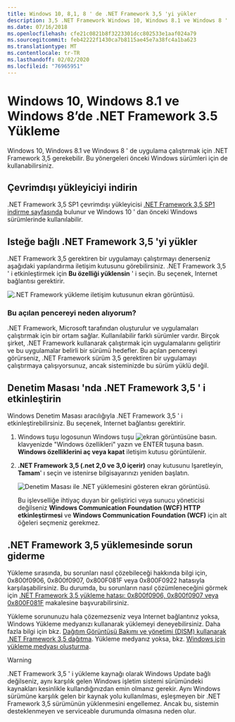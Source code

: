 ```yaml
---
title: Windows 10, 8,1, 8 ' de .NET Framework 3,5 'yi yükler
description: 3,5 .NET Framework Windows 10, Windows 8.1 ve Windows 8 ' e nasıl yükleyeceğinizi öğrenin.
ms.date: 07/16/2018
ms.openlocfilehash: cfe21c0821b8f3223301dcc802533e1aaf024a79
ms.sourcegitcommit: feb42222f1430ca7b8115ae45e7a38fc4a1ba623
ms.translationtype: MT
ms.contentlocale: tr-TR
ms.lasthandoff: 02/02/2020
ms.locfileid: "76965951"
---
```

# <a name="install-the-net-framework-35-on-windows-10-windows-81-and-windows-8"></a>Windows 10, Windows 8.1 ve Windows 8’de .NET Framework 3.5 Yükleme

Windows 10, Windows 8.1 ve Windows 8 ' de uygulama çalıştırmak için .NET Framework 3,5 gerekebilir. Bu yönergeleri önceki Windows sürümleri için de kullanabilirsiniz.

## <a name="download-the-offline-installer"></a>Çevrimdışı yükleyiciyi indirin

.NET Framework 3,5 SP1 çevrimdışı yükleyicisi [.NET Framework 3,5 SP1 indirme sayfasında](https://dotnet.microsoft.com/download/dotnet-framework/net35-sp1) bulunur ve Windows 10 ' dan önceki Windows sürümlerinde kullanılabilir.

## <a name="install-the-net-framework-35-on-demand"></a>Isteğe bağlı .NET Framework 3,5 'yi yükler

.NET Framework 3,5 gerektiren bir uygulamayı çalıştırmayı denerseniz aşağıdaki yapılandırma iletişim kutusunu görebilirsiniz. .NET Framework 3,5 ' i etkinleştirmek için **Bu özelliği yüklensin** ' i seçin. Bu seçenek, Internet bağlantısı gerektirir.

![.NET Framework yükleme iletişim kutusunun ekran görüntüsü.](./media/dotnet-35-windows-10/dotnet-framework-installation-dialog.png)

### <a name="why-am-i-getting-this-pop-up"></a>Bu açılan pencereyi neden alıyorum?

.NET Framework, Microsoft tarafından oluşturulur ve uygulamaları çalıştırmak için bir ortam sağlar. Kullanılabilir farklı sürümler vardır. Birçok şirket, .NET Framework kullanarak çalıştırmak için uygulamalarını geliştirir ve bu uygulamalar belirli bir sürümü hedefler. Bu açılan pencereyi görürseniz, .NET Framework sürüm 3,5 gerektiren bir uygulamayı çalıştırmaya çalışıyorsunuz, ancak sisteminizde bu sürüm yüklü değil.

## <a name="enable-the-net-framework-35-in-control-panel"></a>Denetim Masası 'nda .NET Framework 3,5 ' i etkinleştirin

Windows Denetim Masası aracılığıyla .NET Framework 3,5 ' i etkinleştirebilirsiniz. Bu seçenek, Internet bağlantısı gerektirir.

1. Windows tuşu logosunun Windows tuşu ![ekran görüntüsüne basın.](./media/dotnet-35-windows-10/windows-keyboard-logo.png) klavyenizde "Windows özellikleri" yazın ve ENTER tuşuna basın. **Windows özelliklerini aç veya kapat** iletişim kutusu görüntülenir.

2. **.NET Framework 3,5 (.net 2,0 ve 3,0 içerir)** onay kutusunu Işaretleyin, **Tamam**' ı seçin ve istenirse bilgisayarınızı yeniden başlatın.

   ![Denetim Masası ile .NET yüklemesini gösteren ekran görüntüsü.](./media/dotnet-35-windows-10/dotnet-control-panel.png)

   Bu işlevselliğe ihtiyaç duyan bir geliştirici veya sunucu yöneticisi değilseniz **Windows Communication Foundation (WCF) HTTP etkinleştirmesi** ve **Windows Communication Foundation (WCF)** için alt öğeleri seçmeniz gerekmez.

## <a name="troubleshoot-the-installation-of-the-net-framework-35"></a>.NET Framework 3,5 yüklemesinde sorun giderme

Yükleme sırasında, bu sorunları nasıl çözebileceği hakkında bilgi için, 0x800f0906, 0x800f0907, 0x800F081F veya 0x800F0922 hatasıyla karşılaşabilirsiniz. Bu durumda, bu sorunların nasıl çözümleneceğini görmek için [.NET Framework 3,5 yükleme hatası: 0x800f0906, 0x800f0907 veya 0x800F081F](https://support.microsoft.com/help/2734782/net-framework-3-5-installation-error-0x800f0906--0x800f081f--0x800f09) makalesine başvurabilirsiniz.

Yükleme sorununuzu hala çözemezseniz veya Internet bağlantınız yoksa, Windows Yükleme medyanızı kullanarak yüklemeyi deneyebilirsiniz. Daha fazla bilgi için bkz. [Dağıtım Görüntüsü Bakımı ve yönetimi (DISM) kullanarak .NET Framework 3,5 dağıtma](/windows-hardware/manufacture/desktop/deploy-net-framework-35-by-using-deployment-image-servicing-and-management--dism). Yükleme medyanız yoksa, bkz. [Windows için yükleme medyası oluşturma](https://support.microsoft.com/help/15088/windows-create-installation-media).

> [!WARNING]
> .NET Framework 3,5 ' i yükleme kaynağı olarak Windows Update bağlı değilseniz, aynı karşılık gelen Windows işletim sistemi sürümündeki kaynakları kesinlikle kullandığınızdan emin olmanız gerekir. Aynı Windows sürümüne karşılık gelen bir kaynak yolu kullanılması, eşleşmeyen bir .NET Framework 3,5 sürümünün yüklenmesini engellemez. Ancak bu, sistemin desteklenmeyen ve serviceable durumunda olmasına neden olur.
